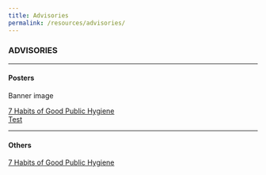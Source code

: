 ```yaml
---
title: Advisories
permalink: /resources/advisories/
---
```


### ADVISORIES
---

#### Posters

Banner image

[7 Habits of Good Public Hygiene](https://www.nea.gov.sg/docs/default-source/our-services/public-cleanliness/covid-19/7hygienehabits-english.pdf)<br>
[Test](//images/handwash.jpg)<br>

---
#### Others
[7 Habits of Good Public Hygiene](https://www.nea.gov.sg/docs/default-source/our-services/public-cleanliness/covid-19/7hygienehabits-english.pdf)<br>
